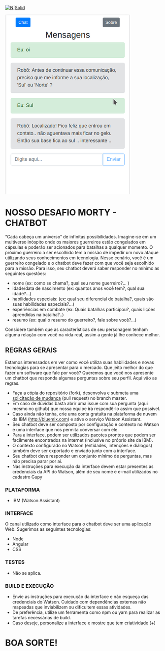 [![N|Solid](http://solutis.com.br/images/logo.png)](http://solutis.com.br)

![Chat](https://github.com/Emanuelmeira/desafio-multiverso-chatbot/blob/master/img/chat.png)

# NOSSO DESAFIO MORTY - CHATBOT
“Cada cabeça um universo” de infinitas possibilidades. Imagine-se em um multiverso inóspito onde os maiores guerreiros estão congelados em cápsulas e poderão ser acionados para batalhas a qualquer momento. O próximo guerreiro a ser escolhido tem a missão de impedir um novo ataque utilizando seus conhecimentos em tecnologia. Nesse cenário, você é um guerreiro congelado e o chatbot deve fazer com que você seja escolhido para a missão. Para isso, seu chatbot deverá saber responder no mínimo as seguintes questões:
- nome (ex: como se chama?, qual seu nome guerreiro?... )
- idade/data de nascimento (ex: quantos anos você tem?, qual sua idade?...)
- habilidades especiais: (ex: qual seu diferencial de batalha?, quais são suas habilidades especiais?...)
- experiências em combate (ex: Quais batalhas participou?, quais lições aprendidas na batalha?..)
- resumo (ex: qual o resumo do guerreiro?, fale sobre você?...)

Considere também que as características de seu personagem tenham alguma relação com você na vida real, assim a gente já lhe conhece melhor.

## REGRAS GERAIS
Estamos interessados em ver como você utiliza suas habilidades e novas tecnologias para se apresentar para o mercado. Que jeito melhor do que fazer um software que fale por você? Queremos que você nos apresente um chatbot que responda algumas perguntas sobre seu perfil. Aqui vão as regras.
- Faça a [cópia](https://help.github.com/articles/fork-a-repo/) do repositório (fork), desenvolva e submeta uma [solicitação de mudança](https://help.github.com/articles/creating-a-pull-request/) (pull request) no branch master.
- Em caso de dúvidas basta abrir uma issue com sua pergunta (aqui mesmo no github) que nossa equipe irá respondê-lo assim que possível.
- Caso ainda não tenha, crie uma conta gratuita na plataforma de nuvem da IBM (http://bluemix.com) e ative o serviço Watson Assistant.
- Seu chatbot deve ser composto por configuração e contexto no Watson e uma interface que nos permita conversar com ele. 
- Para a interface, podem ser utilizados pacotes prontos que podem ser facilmente encontrados na internet (inclusive no próprio site da IBM).
- O contexto configurado no Watson (entidades, intenções e diálogos) também deve ser exportado e enviado junto com a interface.
- Seu chatbot deve responder um conjunto mínimo de perguntas, mas não precisa parar por aí.
- Nas instruções para execução da interface devem estar presentes as credenciais da API do Watson, além de seu nome e e-mail utilizados no cadastro Gupy


### PLATAFORMA
- IBM (Watson Assistant)


### INTERFACE
O canal utilizado como interface para o chatbot deve ser uma aplicação Web. Sugerimos as seguintes tecnologias:
- Node
- Angular
- CSS


### TESTES
- Não se aplica.

### BUILD E EXECUÇÃO
- Envie as instruções para execução da interface e não esqueça das credenciais do Watson. Cuidado com dependências externas não mapeadas que inviabilizem ou dificultem essas atividades.
- De preferência, utilize um ferramenta como npm ou yarn para realizar as tarefas necessárias de build.
- Caso deseje, personalize a interface e mostre que tem criatividade (+)


# BOA SORTE!
